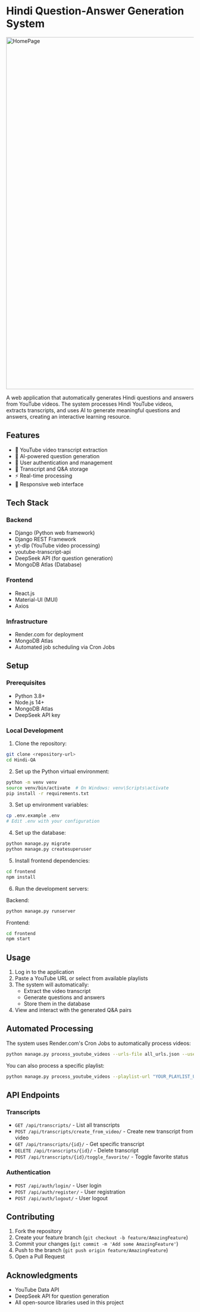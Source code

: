 # Hindi Question-Answer Generation System

<img width="943" alt="HomePage" src="https://github.com/user-attachments/assets/45117ab8-9a9f-40a5-af12-ee14f1c2a119" />

A web application that automatically generates Hindi questions and answers from YouTube videos. The system processes Hindi YouTube videos, extracts transcripts, and uses AI to generate meaningful questions and answers, creating an interactive learning resource.

## Features

- 🎥 YouTube video transcript extraction
- 🤖 AI-powered question generation
- 👥 User authentication and management
- 💾 Transcript and Q&A storage
- ⚡ Real-time processing
- 📱 Responsive web interface

## Tech Stack

### Backend
- Django (Python web framework)
- Django REST Framework
- yt-dlp (YouTube video processing)
- youtube-transcript-api
- DeepSeek API (for question generation)
- MongoDB Atlas (Database)

### Frontend
- React.js
- Material-UI (MUI)
- Axios

### Infrastructure
- Render.com for deployment
- MongoDB Atlas 
- Automated job scheduling via Cron Jobs


## Setup

### Prerequisites
- Python 3.8+
- Node.js 14+
- MongoDB Atlas
- DeepSeek API key

### Local Development

1. Clone the repository:
```bash
git clone <repository-url>
cd Hindi-QA
```

2. Set up the Python virtual environment:
```bash
python -m venv venv
source venv/bin/activate  # On Windows: venv\Scripts\activate
pip install -r requirements.txt
```

3. Set up environment variables:
```bash
cp .env.example .env
# Edit .env with your configuration
```

4. Set up the database:
```bash
python manage.py migrate
python manage.py createsuperuser
```

5. Install frontend dependencies:
```bash
cd frontend
npm install
```

6. Run the development servers:

Backend:
```bash
python manage.py runserver
```

Frontend:
```bash
cd frontend
npm start
```

## Usage

1. Log in to the application
2. Paste a YouTube URL or select from available playlists
3. The system will automatically:
   - Extract the video transcript
   - Generate questions and answers
   - Store them in the database
4. View and interact with the generated Q&A pairs

## Automated Processing

The system uses Render.com's Cron Jobs to automatically process videos:

```bash
python manage.py process_youtube_videos --urls-file all_urls.json --user-id YOUR_USER_ID
```

You can also process a specific playlist:
```bash
python manage.py process_youtube_videos --playlist-url "YOUR_PLAYLIST_URL" --user-id YOUR_USER_ID
```

## API Endpoints

### Transcripts
- `GET /api/transcripts/` - List all transcripts
- `POST /api/transcripts/create_from_video/` - Create new transcript from video
- `GET /api/transcripts/{id}/` - Get specific transcript
- `DELETE /api/transcripts/{id}/` - Delete transcript
- `POST /api/transcripts/{id}/toggle_favorite/` - Toggle favorite status

### Authentication
- `POST /api/auth/login/` - User login
- `POST /api/auth/register/` - User registration
- `POST /api/auth/logout/` - User logout

## Contributing

1. Fork the repository
2. Create your feature branch (`git checkout -b feature/AmazingFeature`)
3. Commit your changes (`git commit -m 'Add some AmazingFeature'`)
4. Push to the branch (`git push origin feature/AmazingFeature`)
5. Open a Pull Request

## Acknowledgments

- YouTube Data API
- DeepSeek API for question generation
- All open-source libraries used in this project
